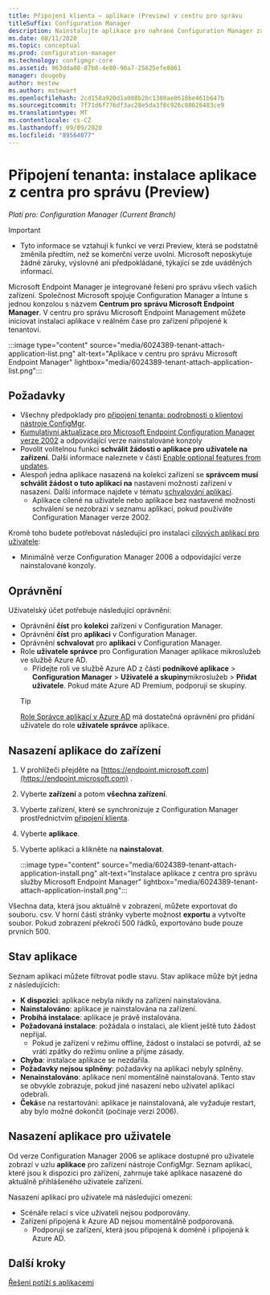 ```yaml
---
title: Připojení klienta – aplikace (Preview) v centru pro správu
titleSuffix: Configuration Manager
description: Nainstalujte aplikace pro nahrané Configuration Manager zařízení z centra pro správu.
ms.date: 08/11/2020
ms.topic: conceptual
ms.prod: configuration-manager
ms.technology: configmgr-core
ms.assetid: 963dda08-87b8-4e80-90a7-25625efe8861
manager: dougeby
author: mestew
ms.author: mstewart
ms.openlocfilehash: 2cd158a920d1a088b2bc1380ae8618be461b647b
ms.sourcegitcommit: 7f71d6f776df3ac28e5da3f8c926c88626483ce9
ms.translationtype: MT
ms.contentlocale: cs-CZ
ms.lasthandoff: 09/09/2020
ms.locfileid: "89564077"
---
```

# <a name="tenant-attach-install-an-application-from-the-admin-center-preview"></a><a name="bkmk_apps"></a> Připojení tenanta: instalace aplikace z centra pro správu (Preview)
<!--cm 6024389, in 7220536 pubpreview Aug 10, 2020-->
*Platí pro: Configuration Manager (Current Branch)*

> [!Important]
> - Tyto informace se vztahují k funkci ve verzi Preview, která se podstatně změnila předtím, než se komerční verze uvolní. Microsoft neposkytuje žádné záruky, výslovné ani předpokládané, týkající se zde uváděných informací.

Microsoft Endpoint Manager je integrované řešení pro správu všech vašich zařízení. Společnost Microsoft spojuje Configuration Manager a Intune s jednou konzolou s názvem **Centrum pro správu Microsoft Endpoint Manager**. V centru pro správu Microsoft Endpoint Management můžete iniciovat instalaci aplikace v reálném čase pro zařízení připojené k tenantovi.

   :::image type="content" source="media/6024389-tenant-attach-application-list.png" alt-text="Aplikace v centru pro správu Microsoft Endpoint Manager" lightbox="media/6024389-tenant-attach-application-list.png":::

## <a name="prerequisites"></a>Požadavky

- Všechny předpoklady pro [připojení tenanta: podrobnosti o klientovi nástroje ConfigMgr](client-details.md#prerequisites).
- [Kumulativní aktualizace pro Microsoft Endpoint Configuration Manager verze 2002](https://support.microsoft.com/help/4560496/) a odpovídající verze nainstalované konzoly
- Povolit volitelnou funkci **schválit žádosti o aplikace pro uživatele na zařízení**. Další informace naleznete v části [Enable optional features from updates](../core/servers/manage/install-in-console-updates.md#bkmk_options).
- Alespoň jedna aplikace nasazená na kolekci zařízení se **správcem musí schválit žádost o tuto aplikaci na** nastavení možnosti zařízení v nasazení. Další informace najdete v tématu [schvalování aplikací](../apps/deploy-use/app-approval.md#bkmk_opt).
   - Aplikace cílené na uživatele nebo aplikace bez nastavené možnosti schválení se nezobrazí v seznamu aplikací, pokud používáte Configuration Manager verze 2002.

Kromě toho budete potřebovat následující pro instalaci [cílových aplikací pro uživatele](#bkmk_user):<!--7518897-->

- Minimálně verze Configuration Manager 2006 a odpovídající verze nainstalované konzoly.


## <a name="permissions"></a>Oprávnění

Uživatelský účet potřebuje následující oprávnění:

- Oprávnění **číst** pro **kolekci** zařízení v Configuration Manager.
- Oprávnění **číst** pro **aplikaci** v Configuration Manager.
- Oprávnění **schvalovat** pro **aplikaci** v Configuration Manager.
- Role **uživatele správce** pro Configuration Manager aplikace mikroslužeb ve službě Azure AD. 
  - Přidejte roli ve službě Azure AD z části **podnikové aplikace**  >  **Configuration Manager**  >  **Uživatelé a skupiny**mikroslužeb  >  **Přidat uživatele**. Pokud máte Azure AD Premium, podporují se skupiny.
   > [!TIP]
   > [Role Správce aplikací v Azure AD](/azure/active-directory/users-groups-roles/directory-assign-admin-roles) má dostatečná oprávnění pro přidání uživatele do role **uživatele správce** aplikace.

## <a name="deploy-an-application-to-a-device"></a><a name="bkmk_deploy"></a> Nasazení aplikace do zařízení

1. V prohlížeči přejděte na [https://endpoint.microsoft.com](https://endpoint.microsoft.com) .
1. Vyberte **zařízení** a potom **všechna zařízení**.
1. Vyberte zařízení, které se synchronizuje z Configuration Manager prostřednictvím [připojení klienta](device-sync-actions.md).
1. Vyberte **aplikace**.
1. Vyberte aplikaci a klikněte na **nainstalovat**.

   :::image type="content" source="media/6024389-tenant-attach-application-install.png" alt-text="Instalace aplikace z centra pro správu služby Microsoft Endpoint Manager" lightbox="media/6024389-tenant-attach-application-install.png":::

Všechna data, která jsou aktuálně v zobrazení, můžete exportovat do souboru. csv. V horní části stránky vyberte možnost **exportu** a vytvořte soubor. Pokud zobrazení překročí 500 řádků, exportováno bude pouze prvních 500.

## <a name="application-status"></a>Stav aplikace

Seznam aplikací můžete filtrovat podle stavu. Stav aplikace může být jedna z následujících:

- **K dispozici**: aplikace nebyla nikdy na zařízení nainstalována.
- **Nainstalováno**: aplikace je nainstalována na zařízení.
- **Probíhá instalace**: aplikace je právě instalována.
- **Požadovaná instalace**: požádala o instalaci, ale klient ještě tuto žádost nepřijal.
   - Pokud je zařízení v režimu offline, žádost o instalaci se potvrdí, až se vrátí zpátky do režimu online a přijme zásady.  
- **Chyba**: instalace aplikace se nezdařila.
- **Požadavky nejsou splněny**: požadavky na aplikaci nebyly splněny.
- **Nenainstalováno**: aplikace není momentálně nainstalovaná. Tento stav se obvykle zobrazuje, pokud jiné nasazení nebo uživatel aplikaci odebrali.
- **Čeká**se na restartování: aplikace je nainstalovaná, ale vyžaduje restart, aby bylo možné dokončit (počínaje verzí 2006).

## <a name="deploy-an-application-to-a-user"></a><a name="bkmk_user"></a> Nasazení aplikace pro uživatele
<!--7518897-->
Od verze Configuration Manager 2006 se aplikace dostupné pro uživatele zobrazí v uzlu **aplikace** pro zařízení nástroje ConfigMgr. Seznam aplikací, které jsou k dispozici pro zařízení, zahrnuje také aplikace nasazené do aktuálně přihlášeného uživatele zařízení.

Nasazení aplikací pro uživatele má následující omezení:
- Scénáře relací s více uživateli nejsou podporovány.
- Zařízení připojená k Azure AD nejsou momentálně podporovaná.
   - Podporují se zařízení, která jsou připojená k doméně i připojená k Azure AD.

## <a name="next-steps"></a>Další kroky

[Řešení potíží s aplikacemi](troubleshoot-applications.md)